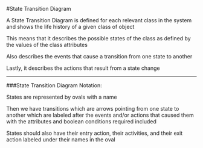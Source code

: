 #State Transition Diagram

A State Transition Diagram is defined for each relevant class in the system and shows the life history of a given class of object

This means that it describes the possible states of the class as defined by the values of the class attributes

Also describes the events that cause a transition from one state to another

Lastly, it describes the actions that result from a state change

***

###State Transition Diagram Notation:

States are represented by ovals with a name

Then we have transitions which are arrows pointing from one state to another which are labeled after the events and/or actions that caused them with the attributes and boolean conditions required included

States should also have their entry action, their activities, and their exit action labeled under their names in the oval
